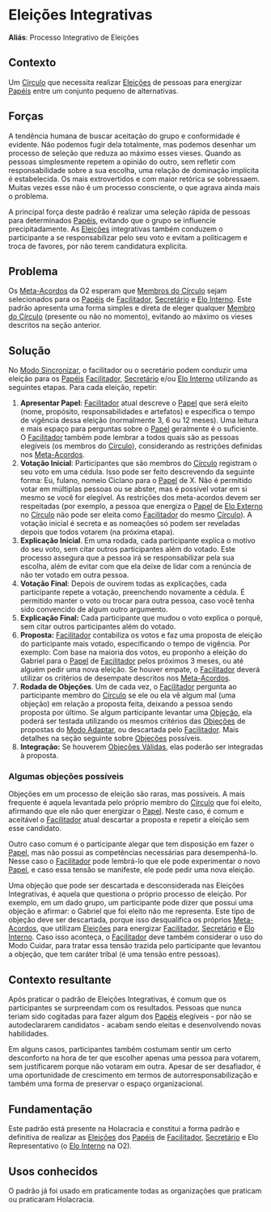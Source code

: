 # Eleições Integrativas

**Aliás**: Processo Integrativo de Eleições

## Contexto

Um [Círculo](../../meta-acordos.md#-circulos) que necessita realizar [Eleições](../../meta-acordos.md#-eleicoes) de pessoas para energizar [Papéis](../../meta-acordos.md#-papeis) entre um conjunto pequeno de alternativas.

## Forças

A tendência humana de buscar aceitação do grupo e conformidade é evidente. Não podemos fugir dela totalmente, mas podemos desenhar um processo de seleção que reduza ao máximo esses vieses. Quando as pessoas simplesmente repetem a opinião do outro, sem refletir com responsabilidade sobre a sua escolha, uma relação de dominação implícita é estabelecida. Os mais extrovertidos e com maior retórica se sobressaem. Muitas vezes esse não é um processo consciente, o que agrava ainda mais o problema.

A principal força deste padrão é realizar uma seleção rápida de pessoas para determinados [Papéis](../../meta-acordos.md#-papeis), evitando que o grupo se influencie precipitadamente. As [Eleições](../../meta-acordos.md#-eleicoes) integrativas também conduzem o participante a se responsabilizar pelo seu voto e evitam a politicagem e troca de favores, por não terem candidatura explícita.

## Problema

Os [Meta-Acordos](../../meta-acordos.md) da O2 esperam que [Membros do Círculo](../../meta-acordos.md#-membros-do-circulo) sejam selecionados para os [Papéis](../../meta-acordos.md#-papeis) de [Facilitador](../../meta-acordos.md#-facilitador), [Secretário](../../meta-acordos.md#-secretario) e [Elo Interno](../../meta-acordos.md#-elo-interno). Este padrão apresenta uma forma simples e direta de eleger qualquer [Membro do Círculo](../../meta-acordos.md#-membros-do-circulo) \(presente ou não no momento\), evitando ao máximo os vieses descritos na seção anterior.

## Solução

No [Modo Sincronizar](../../meta-acordos.md#-modo-sincronizar), o facilitador ou o secretário podem conduzir uma eleição para os [Papéis](../../meta-acordos.md#-papeis) [Facilitador](../../meta-acordos.md#-facilitador), [Secretário](../../meta-acordos.md#-secretario) e/ou [Elo Interno](../../meta-acordos.md#-elo-interno) utilizando as seguintes etapas. Para cada eleição, repetir:

1. **Apresentar Papel**: [Facilitador](../../meta-acordos.md#-facilitador) atual descreve o [Papel](../../meta-acordos.md#-papeis) que será eleito \(nome, propósito, responsabilidades e artefatos\) e especifica o tempo de vigência dessa eleição \(normalmente 3, 6 ou 12 meses\). Uma leitura e mais espaço para perguntas sobre o [Papel](../../meta-acordos.md#-papeis) geralmente é o suficiente. O [Facilitador](../../meta-acordos.md#-facilitador) também pode lembrar a todos quais são as pessoas elegíveis \(os membros do [Círculo](../../meta-acordos.md#-circulos)\), considerando as restrições definidas nos [Meta-Acordos](../../meta-acordos.md).
2. **Votação Inicial**: Participantes que são membros do [Círculo](../../meta-acordos.md#-circulos) registram o seu voto em uma cédula. Isso pode ser feito descrevendo da seguinte forma: Eu, fulano, nomeio Ciclano para o [Papel](../../meta-acordos.md#-papeis) de X. Não é permitido votar em múltiplas pessoas ou se abster, mas é possível votar em si mesmo se você for elegível. As restrições dos meta-acordos devem ser respeitadas \(por exemplo, a pessoa que energiza o [Papel](../../meta-acordos.md#-papeis) de [Elo Externo](../../meta-acordos.md#-elo-externo) no [Círculo](../../meta-acordos.md#-circulos) não pode ser eleita como [Facilitador](../../meta-acordos.md#-facilitador) do mesmo [Círculo](../../meta-acordos.md#-circulos)\). A votação inicial é secreta e as nomeações só podem ser reveladas depois que todos votarem \(na próxima etapa\).
3. **Explicação Inicial**. Em uma rodada, cada participante explica o motivo do seu voto, sem citar outros participantes além do votado. Este processo assegura que a pessoa irá se responsabilizar pela sua escolha, além de evitar com que ela deixe de lidar com a renúncia de não ter votado em outra pessoa.
4. **Votação Final**: Depois de ouvirem todas as explicações, cada participante repete a votação, preenchendo novamente a cédula. É permitido manter o voto ou trocar para outra pessoa, caso você tenha sido convencido de algum outro argumento.
5. **Explicação Final:** Cada participante que mudou o voto explica o porquê, sem citar outros participantes além do votado.
6. **Proposta:** [Facilitador](../../meta-acordos.md#-facilitador) contabiliza os votos e faz uma proposta de eleição do participante mais votado, especificando o tempo de vigência. Por exemplo: Com base na maioria dos votos, eu proponho a eleição do Gabriel para o [Papel](../../meta-acordos.md#-papeis) de [Facilitador](../../meta-acordos.md#-facilitador) pelos próximos 3 meses, ou até alguém pedir uma nova eleição. Se houver empate, o [Facilitador](../../meta-acordos.md#-facilitador) deverá utilizar os critérios de desempate descritos nos [Meta-Acordos](../../meta-acordos.md).
7. **Rodada de Objeções**. Um de cada vez, o [Facilitador](../../meta-acordos.md#-facilitador) pergunta ao participante membro do [Círculo](../../meta-acordos.md#-circulos) se ele ou ela vê algum mal \(uma objeção\) em relação a proposta feita, deixando a pessoa sendo proposta por último. Se algum participante levantar uma [Objeção](../../meta-acordos.md#-objecoes), ela poderá ser testada utilizando os mesmos critérios das [Objeções](../../meta-acordos.md#-objecoes) de propostas do [Modo Adaptar](../../meta-acordos.md#-modo-adaptar), ou descartada pelo [Facilitador](../../meta-acordos.md#-facilitador). Mais detalhes na seção seguinte sobre [Objeções](../../meta-acordos.md#-objecoes) possíveis.
8. **Integração:** Se houverem [Objeções Válidas](../../meta-acordos.md#-objecoes-validas), elas poderão ser integradas à proposta.

### Algumas objeções possíveis

Objeções em um processo de eleição são raras, mas possíveis. A mais frequente é aquela levantada pelo próprio membro do [Círculo](../../meta-acordos.md#-circulos) que foi eleito, afirmando que ele não quer energizar o [Papel](../../meta-acordos.md#-papeis). Neste caso, é comum e aceitável o [Facilitador](../../meta-acordos.md#-facilitador) atual descartar a proposta e repetir a eleição sem esse candidato.

Outro caso comum é o participante alegar que tem disposição em fazer o [Papel](../../meta-acordos.md#-papeis), mas não possui as competências necessárias para desempenhá-lo. Nesse caso o [Facilitador](../../meta-acordos.md#-facilitador) pode lembrá-lo que ele pode experimentar o novo [Papel](../../meta-acordos.md#-papeis), e caso essa tensão se manifeste, ele pode pedir uma nova eleição.

Uma objeção que pode ser descartada e desconsiderada nas Eleições Integrativas, é aquela que questiona o próprio processo de eleição. Por exemplo, em um dado grupo, um participante pode dizer que possui uma objeção e afirmar: o Gabriel que foi eleito não me representa. Este tipo de objeção deve ser descartada, porque isso desqualifica os próprios [Meta-Acordos](../../meta-acordos.md), que utilizam [Eleições](../../meta-acordos.md#-eleicoes) para energizar [Facilitador](../../meta-acordos.md#-facilitador), [Secretário](../../meta-acordos.md#-secretario) e [Elo Interno](../../meta-acordos.md#-elo-interno). Caso isso aconteça, o [Facilitador](../../meta-acordos.md#-facilitador) deve também considerar o uso do Modo Cuidar, para tratar essa tensão trazida pelo participante que levantou a objeção, que tem caráter tribal \(é uma tensão entre pessoas\).

## Contexto resultante

Após praticar o padrão de Eleições Integrativas, é comum que os participantes se surpreendam com os resultados. Pessoas que nunca teriam sido cogitadas para fazer algum dos [Papéis](../../meta-acordos.md#-papeis) elegíveis - por não se autodeclararem candidatos - acabam sendo eleitas e desenvolvendo novas habilidades.

Em alguns casos, participantes também costumam sentir um certo desconforto na hora de ter que escolher apenas uma pessoa para votarem, sem justificarem porque não votaram em outra. Apesar de ser desafiador, é uma oportunidade de crescimento em termos de autorresponsabilização e também uma forma de preservar o espaço organizacional.

## Fundamentação

Este padrão está presente na Holacracia e constitui a forma padrão e definitiva de realizar as [Eleições](../../meta-acordos.md#-eleicoes) dos [Papéis](../../meta-acordos.md#-papeis) de [Facilitador](../../meta-acordos.md#-facilitador), [Secretário](../../meta-acordos.md#-secretario) e Elo Representativo \(o [Elo Interno](../../meta-acordos.md#-elo-interno) na O2\).

## Usos conhecidos

O padrão já foi usado em praticamente todas as organizações que praticam ou praticaram Holacracia.
